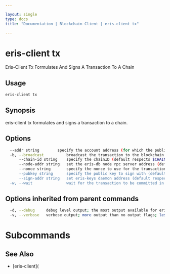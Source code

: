 ```yaml
---

layout: single
type: docs
title: "Documentation | Blockchain Client | eris-client tx"

---
```


# eris-client tx

Eris-Client Tx Formulates And Signs A Transaction To A Chain

## Usage

```bash
eris-client tx
```

## Synopsis

eris-client tx formulates and signs a transaction to a chain.



## Options

```bash
  --addr string        specify the account address (for which the public key can be found at eris-keys) (default respects $ERIS_CLIENT_ADDRESS)
  -b, --broadcast          broadcast the transaction to the blockchain (default true)
      --chain-id string    specify the chainID (default respects $CHAIN_ID)
      --node-addr string   set the eris-db node rpc server address (default respects $ERIS_CLIENT_NODE_ADDRESS) (default "tcp://127.0.0.1:46657")
      --nonce string       specify the nonce to use for the transaction (should equal the sender account's nonce + 1)
      --pubkey string      specify the public key to sign with (defaults to $ERIS_CLIENT_PUBLIC_KEY)
      --sign-addr string   set eris-keys daemon address (default respects $ERIS_CLIENT_SIGN_ADDRESS) (default "http://127.0.0.1:4767")
  -w, --wait               wait for the transaction to be committed in a block
```

## Options inherited from parent commands

```bash
  -d, --debug     debug level output; the most output available for eris-client; if it is too chatty use verbose flag; default respects $ERIS_CLIENT_DEBUG
  -v, --verbose   verbose output; more output than no output flags; less output than debug level; default respects $ERIS_CLIENT_VERBOSE
```

# Subcommands

















## See Also
* [eris-client](